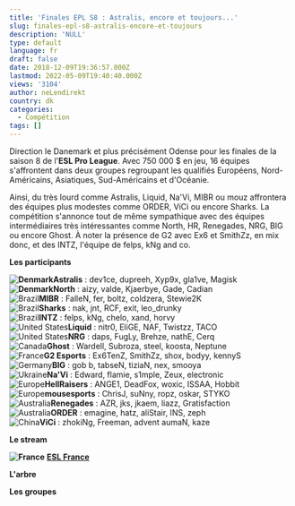 ```yaml
---
title: 'Finales EPL S8 : Astralis, encore et toujours...'
slug: finales-epl-s8-astralis-encore-et-toujours
description: 'NULL'
type: default
language: fr
draft: false
date: 2018-12-09T19:36:57.000Z
lastmod: 2022-05-09T19:40:40.000Z
views: '3104'
author: neLendirekt
country: dk
categories:
  - Compétition
tags: []
---
```

Direction le Danemark et plus précisément Odense pour les finales de la saison 8 de l'**ESL Pro League**. Avec 750 000 $ en jeu, 16 équipes s'affrontent dans deux groupes regroupant les qualifiés Européens, Nord-Américains, Asiatiques, Sud-Américains et d'Océanie.

Ainsi, du très lourd comme Astralis, Liquid, Na'Vi, MIBR ou mouz affrontera des équipes plus modestes comme ORDER, ViCi ou encore Sharks. La compétition s'annonce tout de même sympathique avec des équipes intermédiaires très intéressantes comme North, HR, Renegades, NRG, BIG ou encore Ghost. À noter la présence de G2 avec Ex6 et SmithZz, en mix donc, et des INTZ, l'équipe de felps, kNg and co.

**Les participants**

**![Denmark](/images/countries/dk.svg)⁠Astralis** : dev1ce, dupreeh, Xyp9x, gla1ve, Magisk  
**![Denmark](/images/countries/dk.svg)⁠North** : aizy, valde, Kjaerbye, Gade, Cadian  
![Brazil](/images/countries/br.svg)⁠**MIBR** : FalleN, fer, boltz, coldzera, Stewie2K  
![Brazil](/images/countries/br.svg)⁠**Sharks** : nak, jnt, RCF, exit, leo\_drunky  
![Brazil](/images/countries/br.svg)⁠**INTZ** : felps, kNg, chelo, xand, horvy  
![United States](/images/countries/us.svg)⁠**Liquid** : nitr0, EliGE, NAF, Twistzz, TACO  
![United States](/images/countries/us.svg)⁠**NRG** : daps, FugLy, Brehze, nathE, Cerq  
![Canada](/images/countries/ca.svg)**⁠Ghost** : Wardell, Subroza, steel, koosta, Neptune  
![France](/images/countries/fr.svg)⁠**G2 Esports** : Ex6TenZ, SmithZz, shox, bodyy, kennyS  
![Germany](/images/countries/de.svg)⁠**BIG** : gob b, tabseN, tiziaN, nex, smooya  
![Ukraine](/images/countries/ua.svg)⁠**Na'Vi** : Edward, flamie, s1mple, Zeux, electronic  
![Europe](/images/countries/eu.svg)⁠**HellRaisers** : ANGE1, DeadFox, woxic, ISSAA, Hobbit  
![Europe](/images/countries/eu.svg)⁠**mousesports** : ChrisJ, suNny, ropz, oskar, STYKO  
![Australia](/images/countries/au.svg)⁠**Renegades** : AZR, jks, jkaem, liazz, Gratisfaction  
![Australia](/images/countries/au.svg)⁠**ORDER** : emagine, hatz, aliStair, INS, zeph  
![China](/images/countries/cn.svg)⁠**ViCi** : zhokiNg, Freeman, advent aumaN, kaze

**Le stream**

**![France](/images/countries/fr.svg)⁠** [**ESL France**](https://www.twitch.tv/ESL%5FCSGO%5FFR)

**L'arbre**

**Les groupes**
